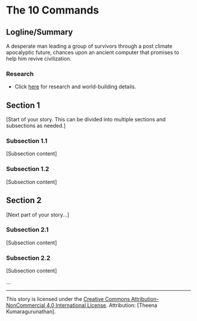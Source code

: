 # The 10 Commands

## Logline/Summary
A desperate man leading a group of survivors through a post climate apocalyptic future, chances upon an ancient computer that promises to help him revive civilization.

### Research 

- Click [here](The10Commands/ResearchNotes/The10CommandsResearch.md) for research and world-building details.

## Section 1
[Start of your story. This can be divided into multiple sections and subsections as needed.]

### Subsection 1.1
[Subsection content]

### Subsection 1.2
[Subsection content]

## Section 2
[Next part of your story...]

### Subsection 2.1
[Subsection content]

### Subsection 2.2
[Subsection content]

...

---

This story is licensed under the [Creative Commons Attribution-NonCommercial 4.0 International License](https://creativecommons.org/licenses/by-nc/4.0/). Attribution: [Theena Kumaragurunathan].

